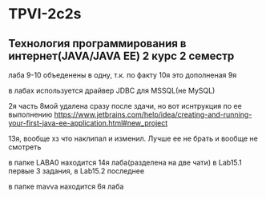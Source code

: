 # TPVI-2c2s
Технология программирования в интернет(JAVA/JAVA EE) 2 курс 2 семестр
--------------------------------------------------------------

лаба 9-10 объеденены в одну, т.к. по факту 10я это дополненая 9я

в лабах используется драйвер JDBC для MSSQL(не MySQL)

2я часть 8мой удалена сразу после здачи, но вот иснтрукция  по ее выполнению https://www.jetbrains.com/help/idea/creating-and-running-your-first-java-ee-application.html#new_project

13я, вообще хз что наклипал и изменил. Лучше ее не брать и вообще не смотреть

в папке LABA0 находится 14я лаба(разделена на две чати) в Lab15.1 первые 3 задания, в Lab15.2  последнее

в папке mavva находится 6я лаба
